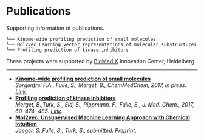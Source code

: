 # Publications
Supporting Information of publications.  

```
└── Kinome-wide profiling prediction of small molecules
└── Mol2vec_Learning_vector_representations_of_molecular_substructures
└── Profiling prediction of kinase inhibitors
```
These projects were supported by [BioMed X](http://bio.mx/) Innovation Center, Heidelberg

---
  * [**Kinome-wide profiling prediction of small molecules**](Kinome_wide_profiling_prediction_of_small_molecules/)  
*Sorgenfrei F.A., Fulle, S., Merget, B., ChemMedChem, 2017, in press. [Link](http://onlinelibrary.wiley.com/doi/10.1002/cmdc.201700180/abstract)*
  * [**Profiling prediction of kinase inhibitors**](Profiling_prediction_of_kinase_inhibitors/)  
*Merget, B.,Turk, S., Eid, S., Rippmann, F., Fulle, S., J. Med. Chem., 2017, 60, 474−485. [Link](http://pubs.acs.org/doi/10.1021/acs.jmedchem.6b01611).*  
 * [**Mol2vec: Unsupervised Machine Learning Approach with Chemical Intuition**](Mol2vec_Learning_vector_representations_of_molecular_substructures/)  
*Jaeger, S.,Fulle, S., Turk, S., submitted. [Preprint](https://chemrxiv.org/articles/Mol2vec_Unsupervised_Machine_Learning_Approach_with_Chemical_Intuition/5513581).*  
